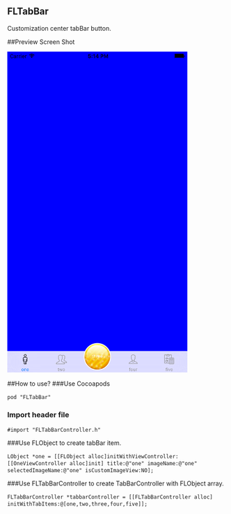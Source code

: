 
## FLTabBar

Customization center tabBar button.

##Preview Screen Shot

![MacDown Screenshot](https://github.com/FelixLinBH/FLTabBar/blob/master/SimulatorScreen%20Shot.png?raw=true)


##How to use?
###Use Cocoapods 

```
pod "FLTabBar"
```

### Import header file

```
#import "FLTabBarController.h"
```

###Use FLObject to create tabBar item.

```
LObject *one = [[FLObject alloc]initWithViewController:[[OneViewController alloc]init] title:@"one" imageName:@"one" selectedImageName:@"one" isCustomImageView:NO];
```

###Use FLTabBarController to create TabBarController with FLObject array.
 
```
FLTabBarController *tabbarController = [[FLTabBarController alloc] initWithTabItems:@[one,two,three,four,five]];
```

